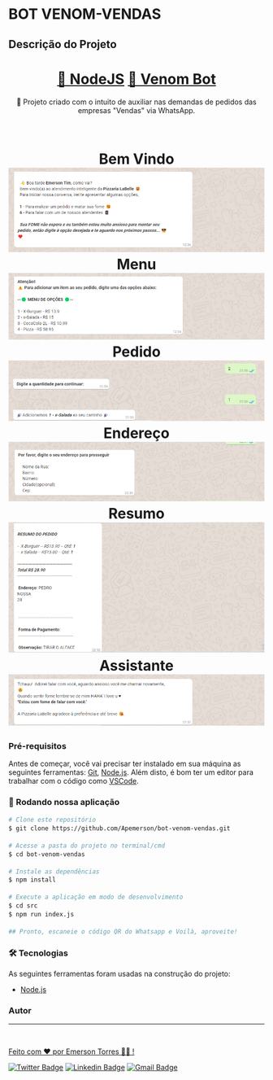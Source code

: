 # BOT VENOM-VENDAS

## Descrição do Projeto

<p align="center"></p>
<h1 align="center">
    <a href="https://nodejs.org/en/">🔗 NodeJS</a>
    <a href="https://www.npmjs.com/package/venom-bot">🧠 Venom Bot</a>
</h1>
<p align="center">🚀 Projeto criado com o intuito de auxiliar nas demandas de pedidos das empresas "Vendas" via WhatsApp.</p>
<br>
<h1 align="center">
  Bem Vindo
  <img alt="Bem-vindo" title="Bem-vindo" src="./assets/Bem-vindo.png" />
  Menu
  <img alt="Menu" title="Menu" src="./assets/menu.png" />
  Pedido
  <img alt="pedido" title="pedido" src="./assets/pedido.png" />
  Endereço
  <img alt="endereco" title="endereco" src="./assets/endereco.png" />
  Resumo
  <img alt="resumo" title="resumo" src="./assets/resumo.png" />
  Assistante
  <img alt="Assistante" title="Assistante" src="./assets/assistante.png" />
</h1>

### Pré-requisitos

Antes de começar, você vai precisar ter instalado em sua máquina as seguintes ferramentas:
[Git](https://git-scm.com), [Node.js](https://nodejs.org/en/).
Além disto, é bom ter um editor para trabalhar com o código como [VSCode](https://code.visualstudio.com/).

### 🎲 Rodando nossa aplicação

```bash
# Clone este repositório
$ git clone https://github.com/Apemerson/bot-venom-vendas.git

# Acesse a pasta do projeto no terminal/cmd
$ cd bot-venom-vendas

# Instale as dependências
$ npm install

# Execute a aplicação em modo de desenvolvimento
$ cd src
$ npm run index.js

## Pronto, escaneie o código QR do Whatsapp e Voilà, aproveite!
```

### 🛠 Tecnologias

As seguintes ferramentas foram usadas na construção do projeto:

- [Node.js](https://nodejs.org/en/)

### Autor

---

<a href="https://Apemerson.github.io/">
 <img style="border-radius: 30;" src="https://avatars.githubusercontent.com/u/36451877?s=400&v=4" width="100px;" alt=""/>
 <br />

Feito com ❤️ por Emerson Torres 👋🏽 !

[![Twitter Badge](https://img.shields.io/badge/-@apemerson-1ca0f1?style=flat-square&labelColor=1ca0f1&logo=twitter&logoColor=white&link=https://twitter.com/apemerson)](https://twitter.com/apemerson) [![Linkedin Badge](https://img.shields.io/badge/-Emerson-blue?style=flat-square&logo=Linkedin&logoColor=white&link=https://www.linkedin.com/in/emerson-torres-1249785b/)](https://www.linkedin.com/in/emerson-torres-1249785b/)
[![Gmail Badge](https://img.shields.io/badge/-apemerson@gmail.com-c14438?style=flat-square&logo=Gmail&logoColor=white&link=mailto:apemerson@gmail.com)](mailto:apemerson@gmail.com)
